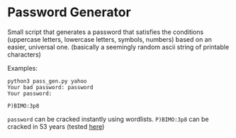 # Password Generator
Small script that generates a password that satisfies the conditions (uppercase letters, lowercase letters, symbols, numbers) based on an easier, universal one.
(basically a seemingly random ascii string of printable characters)

Examples:
``` 
python3 pass_gen.py yahoo
Your bad password: password
Your password:

P)BIMO:3p8

```

`password` can be cracked instantly using wordlists.
`P)BIMO:3p8` can be cracked in 53 years (tested [here](https://howsecureismypassword.net/))

